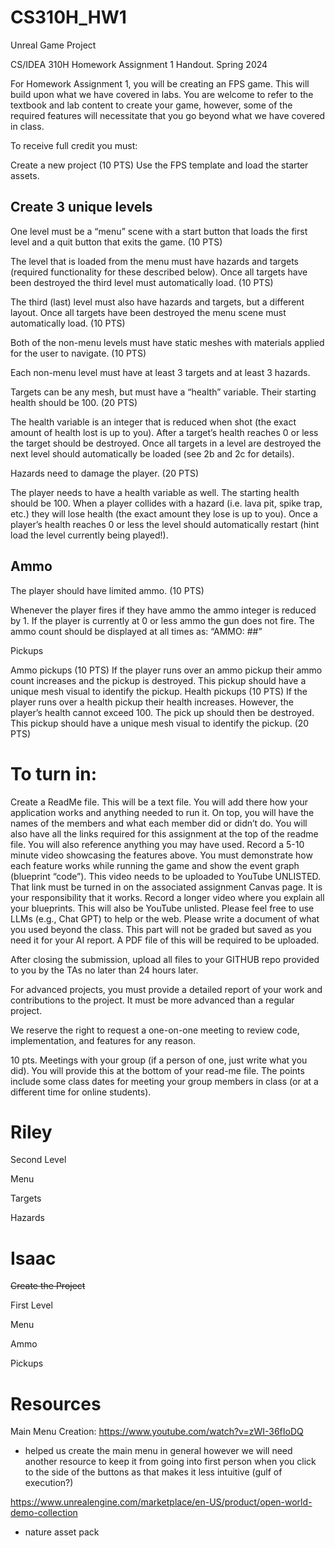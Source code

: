 # CS310H_HW1
Unreal Game Project

CS/IDEA 310H Homework Assignment 1 Handout. Spring 2024


For Homework Assignment 1, you will be creating an FPS game. This will build upon what we have covered in labs. You are welcome to refer to the textbook and lab content to create your game, however, some of the required features will necessitate that you go beyond what we have covered in class.


To receive full credit you must:


Create a new project (10 PTS)
Use the FPS template and load the starter assets.


## Create 3 unique levels
One level must be a “menu” scene with a start button that loads the first level and a quit button that exits the game. (10 PTS)


The level that is loaded from the menu must have hazards and targets (required functionality for these described below). Once all targets have been destroyed the third level must automatically load. (10 PTS)


The third (last) level must also have hazards and targets, but a different layout. Once all targets have been destroyed the menu scene must automatically load. (10 PTS)


Both of the non-menu levels must have static meshes with materials applied for the user to navigate. (10 PTS)

Each non-menu level must have at least 3 targets and at least 3 hazards.


Targets can be any mesh, but must have a “health” variable. Their starting health should be 100. (20 PTS)


The health variable is an integer that is reduced when shot (the exact amount of health lost is up to you). After a target’s health reaches 0 or less the target should be destroyed.
Once all targets in a level are destroyed the next level should automatically be loaded (see 2b and 2c for details).


Hazards need to damage the player. (20 PTS)

The player needs to have a health variable as well. The starting health should be 100.
When a player collides with a hazard (i.e. lava pit, spike trap, etc.) they will lose health (the exact amount they lose is up to you).
Once a player’s health reaches 0 or less the level should automatically restart (hint load the level currently being played!).

## Ammo
The player should have limited ammo. (10 PTS)


Whenever the player fires if they have ammo the ammo integer is reduced by 1.
If the player is currently at 0 or less ammo the gun does not fire.
The ammo count should be displayed at all times as: “AMMO: ##”


Pickups

Ammo pickups (10 PTS)
If the player runs over an ammo pickup their ammo count increases and the pickup is destroyed.
This pickup should have a unique mesh visual to identify the pickup.
Health pickups (10 PTS)
If the player runs over a health pickup their health increases. However, the player’s health cannot exceed 100. The pick up should then be destroyed.
This pickup should have a unique mesh visual to identify the pickup. (20 PTS) 


# To turn in:

Create a ReadMe file. This will be a text file. You will add there how your application works and anything needed to run it. On top, you will have the names of the members and what each member did or didn’t do. You will also have all the links required for this assignment at the top of the readme file.  You will also reference anything you may have used. 
Record a 5-10 minute video showcasing the features above. You must demonstrate how each feature works while running the game and show the event graph (blueprint “code”). This video needs to be uploaded to YouTube UNLISTED. That link must be turned in on the associated assignment Canvas page. It is your responsibility that it works. 
Record a longer video where you explain all your blueprints. This will also be YouTube unlisted. 
Please feel free to use LLMs (e.g., Chat GPT) to help or the web. Please write a document of what you used beyond the class. This part will not be graded but saved as you need it for your AI report. A PDF file of this will be required to be uploaded. 


After closing the submission, upload all files to your GITHUB repo provided to you by the TAs no later than 24 hours later. 


For advanced projects, you must provide a detailed report of your work and contributions to the project. It must be more advanced than a regular project. 


We reserve the right to request a one-on-one meeting to review code, implementation, and features for any reason.


10 pts. Meetings with your group (if a person of one, just write what you did). You will provide this at the bottom of your read-me file. The points include some class dates for meeting your group members in class (or at a different time for online students). 


# Riley
Second Level

Menu

Targets

Hazards

# Isaac
~~Create the Project~~

First Level

Menu

Ammo

Pickups

# Resources

Main Menu Creation: https://www.youtube.com/watch?v=zWI-36fIoDQ 
* helped us create the main menu in general however we will need another resource to keep it from going into first person when you click to the side of the buttons as that makes it less intuitive (gulf of execution?)

https://www.unrealengine.com/marketplace/en-US/product/open-world-demo-collection
* nature asset pack
